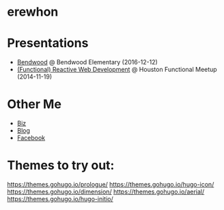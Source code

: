 erewhon
=======

# Presentations
- [Bendwood](/2016-bendwood/) @ Bendwood Elementary (2016-12-12)
- [(Functional) Reactive Web Development](/reactive-web-presentation/) @ Houston Functional Meetup (2014-11-19)

# Other Me

- [Biz](http://flatland.biz)
- [Blog](http://erewhon.flatland.org)
- [Facebook](http://facebook.com/erewhon)

# Themes to try out:

https://themes.gohugo.io/prologue/
https://themes.gohugo.io/hugo-icon/
https://themes.gohugo.io/dimension/
https://themes.gohugo.io/aerial/
https://themes.gohugo.io/hugo-initio/
